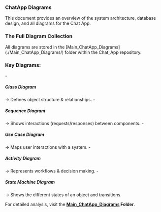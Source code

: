 <h3>ChatApp Diagrams</h3> 

This document provides an overview of the system architecture, database design, and all diagrams for the Chat App.

<h3>The Full Diagram Collection</h3>
All diagrams are stored in the [Main_ChatApp_Diagrams](./Main_ChatApp_Diagrams/) folder within the Chat_App repository.

<h3>Key Diagrams:</h3>
- <h5>Class Diagram</h5> → Defines object structure & relationships.
- <h5>Sequence Diagram</h5> → Shows interactions (requests/responses) between components.
- <h5>Use Case Diagram</h5> → Maps user interactions with a system.
- <h5>Activity Diagram</h5> → Represents workflows & decision making.
- <h5>State Machine Diagram</h5> → Shows the different states of an object and transitions.

For detailed analysis, visit the **[Main_ChatApp_Diagrams](./Main_ChatApp_Diagrams/) Folder**.
